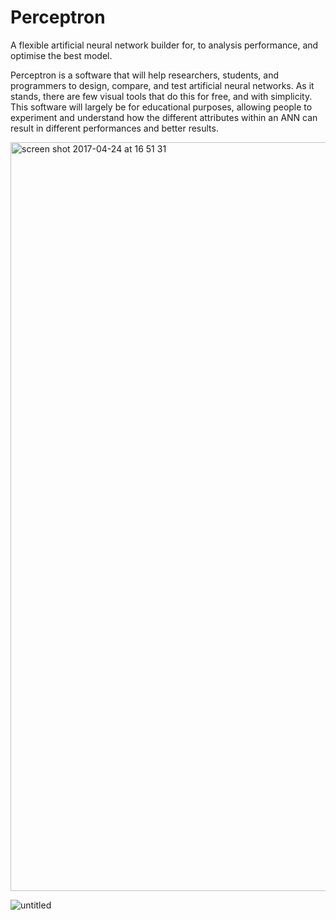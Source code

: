 
# Perceptron
A flexible artificial neural network builder for, to analysis performance, and optimise the best model. 

Perceptron is a software that will help researchers, students, and programmers to
design, compare, and test artificial neural networks. As it stands, there are few visual
tools that do this for free, and with simplicity.
This software will largely be for educational purposes, allowing people to experiment
and understand how the different attributes within an ANN can result in
different performances and better results. 

<img width="1198" alt="screen shot 2017-04-24 at 16 51 31" src="https://cloud.githubusercontent.com/assets/7353547/25346693/3e65913a-2910-11e7-8f58-5904543c2edf.png">


![untitled](https://cloud.githubusercontent.com/assets/7353547/25346609/effb5106-290f-11e7-8426-788a10fd4e2f.png)
